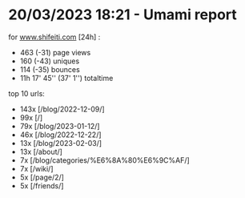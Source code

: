 # 20/03/2023 18:21 - Umami report
for www.shifeiti.com [24h] :

 - 463 (-31) page views
 - 160 (-43) uniques
 - 114 (-35) bounces
 - 11h 17' 45'' (37' 1'') totaltime


top 10 urls:
 - 143x [/blog/2022-12-09/]
 - 99x [/]
 - 79x [/blog/2023-01-12/]
 - 46x [/blog/2022-12-22/]
 - 13x [/blog/2023-02-03/]
 - 13x [/about/]
 - 7x [/blog/categories/%E6%8A%80%E6%9C%AF/]
 - 7x [/wiki/]
 - 5x [/page/2/]
 - 5x [/friends/]


